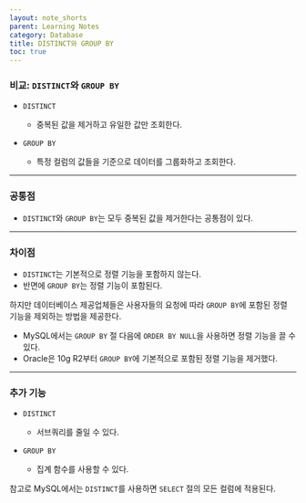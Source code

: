 ```yaml
---
layout: note_shorts
parent: Learning Notes
category: Database
title: DISTINCT와 GROUP BY
toc: true
---
```


### 비교: `DISTINCT`와 `GROUP BY`

- `DISTINCT`
  - 중복된 값을 제거하고 유일한 값만 조회한다.

- `GROUP BY`
  - 특정 컬럼의 값들을 기준으로 데이터를 그룹화하고 조회한다.

---

### 공통점

- `DISTINCT`와 `GROUP BY`는 모두 중복된 값을 제거한다는 공통점이 있다.

---

### 차이점

- `DISTINCT`는 기본적으로 정렬 기능을 포함하지 않는다.
- 반면에 `GROUP BY`는 정렬 기능이 포함된다.

하지만 데이터베이스 제공업체들은 사용자들의 요청에 따라 `GROUP BY`에 포함된 정렬 기능을 제외하는 방법을 제공한다.

- MySQL에서는 `GROUP BY` 절 다음에 `ORDER BY NULL`을 사용하면 정렬 기능을 끌 수 있다.
- Oracle은 10g R2부터 `GROUP BY`에 기본적으로 포함된 정렬 기능을 제거했다.

---

### 추가 기능

- `DISTINCT`
  - 서브쿼리를 줄일 수 있다.

- `GROUP BY`
  - 집계 함수를 사용할 수 있다.

참고로 MySQL에서는 `DISTINCT`를 사용하면 `SELECT` 절의 모든 컬럼에 적용된다.
